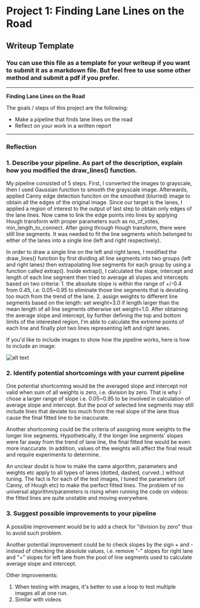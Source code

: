 # **Project 1: Finding Lane Lines on the Road** 

## Writeup Template

### You can use this file as a template for your writeup if you want to submit it as a markdown file. But feel free to use some other method and submit a pdf if you prefer.

---

**Finding Lane Lines on the Road**

The goals / steps of this project are the following:
* Make a pipeline that finds lane lines on the road
* Reflect on your work in a written report


[//]: # (Image References)

[image1]: ./examples/grayscale.jpg "Grayscale"

---

### Reflection

### 1. Describe your pipeline. As part of the description, explain how you modified the draw_lines() function.

My pipeline consisted of 5 steps. First, I converted the images to grayscale, then I used Gaussian function to smooth the grayscale image. Afterwards, applied Canny edge detection funciton on the smoothed (blurred) image to obtain all the edges of the original image. Since our target is the lanes, I applied a region of interest to the output of last step to obtain only edges of the lane lines. Now came to link the edge points into lines by applying Hough transform with proper parameters such as no_of_votes, min_length_to_connect. After going through Hough transform, there were still line segments. It was needed to fit the line segments which belonged to either of the lanes into a single line (left and right respectively).

In order to draw a single line on the left and right lanes, I modified the draw_lines() function by first dividing all line segments into two groups (left and right lanes) then extrapolating line segments for each group by using a function called extrap(). Inside extrap(), I calculated the slope, intercept and length of each line segment then tried to average all slopes and intercepts based on two criteria: 1. the absolute slope is within the range of +/-0.4 from 0.45, i.e. 0.05~0.95 to eliminate those line segments that is deviating too much from the trend of the lane. 2. assign weights to different line segments based on the length: set weight=3.0 if length larger than the mean length of all line segments otherwise set weight=1.0. After obtaining the average slope and intercept, by further defining the top and bottom limits of the interested region, I'm able to calculate the extreme points of each line and finally plot two lines representing left and right lanes.

If you'd like to include images to show how the pipeline works, here is how to include an image: 

![alt text][image1]


### 2. Identify potential shortcomings with your current pipeline


One potential shortcoming would be the averaged slope and intercept not valid when sum of all weights is zero, i.e. division by zero. That is why I chose a larger range of slope i.e. 0.05~0.95 to be involved in calculation of average slope and intercept. But the pool of selected line segments may still include lines that deviate too much from the real slope of the lane thus cause the final fitted line to be inaccurate.

Another shortcoming could be the criteria of assigning more weights to the longer line segments. Hypothetically, if the longer line segments' slopes were far away from the trend of lane line, the final fitted line would be even more inaccurate. In addition, values of the weights will affect the final result and require experiments to determine.

An unclear doubt is how to make the same algorithm, parameters and weights etc apply to all types of lanes (dotted, dashed, curved..) without tuning. The fact is for each of the test images, I tuned the parameters (of Canny, of Hough etc) to make the perfect fitted lines. The problem of no universal algorithm/parameters is rising when running the code on videos: the fitted lines are quite unstable and moving everywhere. 



### 3. Suggest possible improvements to your pipeline

A possible improvement would be to add a check for "division by zero" thus to avoid such problem.

Another potential improvement could be to check slopes by the sign + and - instead of checking the absolute values, i.e. remove "-" slopes for right lane and "+" slopes for left lane from the pool of line segments used to calculate average slope and intercept. 

Other improvements:
1. When testing with images, it's better to use a loop to test multiple images all at one run.
2. Similar with videos
